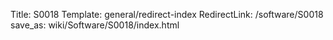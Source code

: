 Title: S0018
Template: general/redirect-index
RedirectLink: /software/S0018
save_as: wiki/Software/S0018/index.html